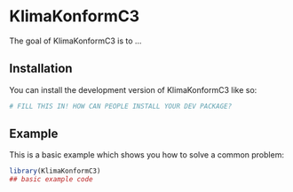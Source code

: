 
# KlimaKonformC3

<!-- badges: start -->
<!-- badges: end -->

The goal of KlimaKonformC3 is to ...

## Installation

You can install the development version of KlimaKonformC3 like so:

``` r
# FILL THIS IN! HOW CAN PEOPLE INSTALL YOUR DEV PACKAGE?
```

## Example

This is a basic example which shows you how to solve a common problem:

``` r
library(KlimaKonformC3)
## basic example code
```

